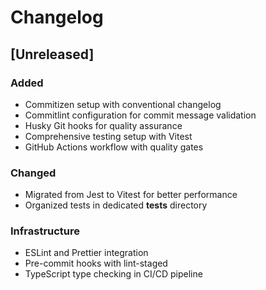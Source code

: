 # Changelog

## [Unreleased]

### Added

- Commitizen setup with conventional changelog
- Commitlint configuration for commit message validation
- Husky Git hooks for quality assurance
- Comprehensive testing setup with Vitest
- GitHub Actions workflow with quality gates

### Changed

- Migrated from Jest to Vitest for better performance
- Organized tests in dedicated **tests** directory

### Infrastructure

- ESLint and Prettier integration
- Pre-commit hooks with lint-staged
- TypeScript type checking in CI/CD pipeline
